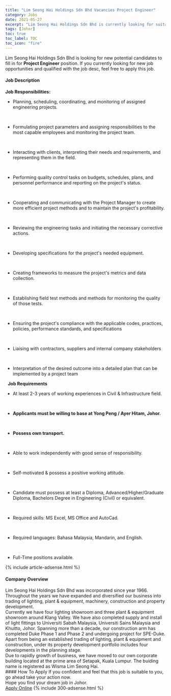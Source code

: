 ```yaml
---
title: "Lim Seong Hai Holdings Sdn Bhd Vacancies Project Engineer" 
category: Jobs 
date: 2021-05-27 
excerpt: "Lim Seong Hai Holdings Sdn Bhd is currently looking for suitable person to fill in the Project Engineer which based in Johor" 
tags: [Johor] 
toc: true 
toc_label: TOC 
toc_icon: "fire" 
--- 
```


<p>Lim Seong Hai Holdings Sdn Bhd is looking for new potential candidates to fill in for <b>Project Engineer</b> position. If you currently looking for new job opportunities and qualified with the job desc, feel free to apply this job.
</p><div><div><h4>Job Description</h4></div><div><div><span><div><div><strong>Job Responsibilities:</strong><ul><li>Planning, scheduling, coordinating, and monitoring of assigned engineering projects.</li></ul><br><ul><li>Formulating project parameters and assigning responsibilities to the most capable employees and monitoring the project team.</li></ul><br><ul><li>Interacting with clients, interpreting their needs and requirements, and representing them in the field.</li></ul><br><ul><li>Performing quality control tasks on budgets, schedules, plans, and personnel performance and reporting on the project's status.</li></ul><br><ul><li>Cooperating and communicating with the Project Manager to create more efficient project methods and to maintain the project's profitability.</li></ul><br><ul><li>Reviewing the engineering tasks and initiating the necessary corrective actions.</li></ul><br><ul><li>Developing specifications for the project's needed equipment.</li></ul><br><ul><li>Creating frameworks to measure the project's metrics and data collection.</li></ul><br><ul><li>Establishing field test methods and methods for monitoring the quality of those tests.</li></ul><br><ul><li>Ensuring the project's compliance with the applicable codes, practices, policies, performance standards, and specifications</li></ul><br><ul><li>Liaising with contractors, suppliers and internal company stakeholders</li></ul><br><ul><li>Interpretation of the desired outcome into a detailed plan that can be implemented by a project team</li></ul>&#160;&#160;<strong>Job Requirements</strong><ul><li>At least 2-3 years of working experiences in Civil &amp; Infrastructure field.</li></ul><br><ul><li><strong>Applicants must be willing to base at Yong Peng / Ayer Hitam, Johor.</strong></li></ul><br><ul><li><strong>Possess own transport.</strong></li></ul><br><ul><li>Able to work independently with good sense of responsibility.</li></ul><br><ul><li>Self-motivated &amp; possess a positive working attitude.</li></ul><br><ul><li>Candidate must possess at least a Diploma, Advanced/Higher/Graduate Diploma, Bachelors Degree in Engineering (Civil) or equivalent.</li></ul><br><ul><li>Required skills: MS Excel, MS Office and AutoCad.</li></ul><br><ul><li>Required languages: Bahasa Malaysia, Mandarin, and English.</li></ul><br><ul><li>Full-Time positions available.</li></ul></div></div></span></div></div></div> 
{% include article-adsense.html %} 
<div><div><h4>Company Overview</h4></div><div><div><span><div><div>
	Lim Seong Hai Holdings Sdn Bhd was incorporated since year 1966. Throughout the years we have expanded and diversified our business into trading of lighting, plant &amp; equipment, machinery, construction and property development.</div>
<div>
	Currently we have four lighting showroom and three plant &amp; equipment showroom around Klang Valley. We have also completed supply and install of light fittings to Universiti Sabah Malaysia, Universiti Sains Malaysia and Khuitto, Johor. Spanning more than a decade, our construction arm has completed Duke Phase 1 and Phase 2 and undergoing project for SPE-Duke. Apart from being an established trading of lighting, plant &amp; equipment and construction, under its property development portfolio includes four developments in the planning stage.</div>
<div>
	Due to rapidly growth of business, we have moved to our own corporate building located at the prime area of Setapak, Kuala Lumpur. The buiding name is registered as Wisma Lim Seong Hai.</div></div></span></div></div></div> 
#### How To Apply 
If you confident and feel that this job is suitable to you, go ahead take your action now. <br/> 
Hope you find your dream job in Johor. <br/> 
<a href="https://www.jobstreet.com.my/en/job/project-engineer-4566554?jobId=jobstreet-my-job-4566554&" class="btn btn--info" target="_blank" rel="nofollow noopenner">Apply Online</a> 
{% include 300-adsense.html %} 